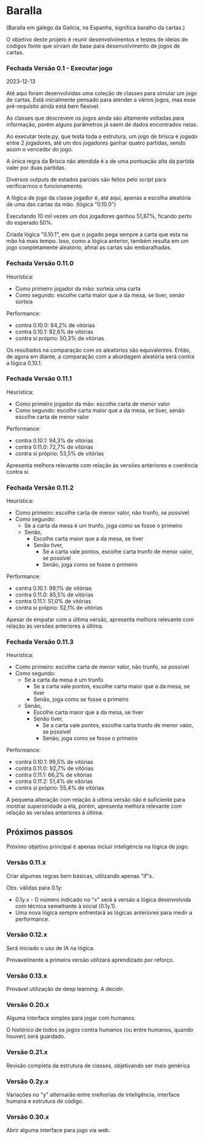 # Baralla

(Baralla em galego da Galícia, na Espanha, significa baralho da cartas.)

O objetivo deste projeto é reunir desenvolvimentos e testes de ideias de códigos fonte que sirvam de base para desenvolvimento de jogos de cartas.

### Fechada Versão 0.1 - Executar jogo

2023-12-13

Até aqui foram desenvolvidas uma coleção de classes para simular um jogo de cartas. Está inicialmente pensado para atender a vários jogos, mas esse pré-requisito ainda está bem flexível.

As classes que descrevem os jogos ainda são altamente voltadas para informação, porém alguns parâmetros já saem de dados encontrados nelas.

Ao executar teste.py, que testa toda a estrutura, um jogo de brisca é jogado entre 2 jogadores, até um dos jogadores ganhar quatro partidas, sendo assim o vencedor do jogo.

A única regra da Brisca não atendida é a de uma pontuação alta da partida valer por duas partidas.

Diversos outputs de estados parciais são feitos pelo script para verificarmos o funcionamento.

A lógica de jogo da classe jogador é, até aqui, apenas a escolha aleatória de uma das cartas da mão. (lógica "0.10.0")

Executando 10 mil vezes um dos jogadores ganhou 51,87%, ficando perto do esperado 50%.

Criada lógica "0.10.1", em que o jogado pega sempre a carta que esta na mão há mais tempo. Isso, como a lógica anterior, também resulta em um jogo completamente aleatório, afinal as cartas são embaralhadas.

### Fechada Versão 0.11.0

Heurística:
- Como primeiro jogador da mão: sorteia uma carta
- Como segundo: escolhe carta maior que a da mesa, se tiver, senão sorteia

Performance:
- contra 0.10.0: 84,2% de vitórias
- contra 0.10.1: 82,6% de vitórias
- contra si próprio: 50,3% de vitórias

Os resultados na comparação com os aleatórios são equivalentes. Então, de agora em diante, a comparação com a abordagem aleatória será contra a lógica 0.10.1.

### Fechada Versão 0.11.1

Heurística:
- Como primeiro jogador da mão: escolhe carta de menor valor
- Como segundo: escolhe carta maior que a da mesa, se tiver, senão escolhe carta de menor valor

Performance:
- contra 0.10.1: 94,3% de vitórias
- contra 0.11.0: 72,7% de vitórias
- contra si próprio: 53,5% de vitórias

Apresenta melhora relevante com relação às versões anteriores e coerência contra si.

### Fechada Versão 0.11.2

Heurística:
- Como primeiro: escolhe carta de menor valor, não trunfo, se possível
- Como segundo:
    - Se a carta da mesa é um trunfo, joga como se fosse o primeiro
    - Senão,
        - Escolhe carta maior que a da mesa, se tiver
        - Senão tiver,
            - Se a carta vale pontos, escolhe carta trunfo de menor valor, se possível
            - Senão, joga como se fosse o primeiro

Performance:
- contra 0.10.1: 99,1% de vitórias
- contra 0.11.0: 85,5% de vitórias
- contra 0.11.1: 51,0% de vitórias
- contra si próprio: 52,1% de vitórias

Apesar de empatar com a última versão, apresenta melhora relevante com relação às versões anteriores à última.

### Fechada Versão 0.11.3

Heurística:
- Como primeiro: escolhe carta de menor valor, não trunfo, se possível
- Como segundo:
    - Se a carta da mesa é um trunfo
        - Se a carta vale pontos, escolhe carta maior que a da mesa, se tiver
        - Senão, joga como se fosse o primeiro
    - Senão,
        - Escolhe carta maior que a da mesa, se tiver
        - Senão tiver,
            - Se a carta vale pontos, escolhe carta trunfo de menor valor, se possível
            - Senão, joga como se fosse o primeiro

Performance:
- contra 0.10.1: 99,5% de vitórias
- contra 0.11.0: 92,7% de vitórias
- contra 0.11.1: 66,2% de vitórias
- contra 0.11.2: 51,4% de vitórias
- contra si próprio: 55,4% de vitórias

A pequena alteração com relação à ultima versão não é suficiente para mostrar superioridade a ela, porém, apresenta melhora relevante com relação às versões anteriores à última.

## Próximos passos

Próximo objetivo principal é apenas incluir inteligência na lógica de jogo.

### Versão 0.11.x

Criar algumas regras bem básicas, utilizando apenas "if"s.

Obs. válidas para 0.1y:
- 0.1y.x - O número indicado no "x" será a versão a lógica desenvolvida com técnica semelhante à inicial (0.1y.1).
- Uma nova lógica sempre enfrentará as lógicas anteriores para medir a performance.

### Versão 0.12.x

Será iniciado o uso de IA na lógica.

Provavelmente a primeira versão utilizará aprendizado por reforço.

### Versão 0.13.x

Provável utilização de deep learning. A decidir.

### Versão 0.20.x

Alguma interface simples para jogar com humanos.

O histórico de todos os jogos contra humanos (ou entre humanos, quando houver) será guardado.

### Versão 0.21.x

Revisão completa da estrutura de classes, objetivando ser mais genérica

### Versão 0.2y.x

Variações no "y" alternarão entre melhorias de inteligência, interface humana e estrutura de código.

### Versão 0.30.x

Abrir alguma interface para jogo via web.
